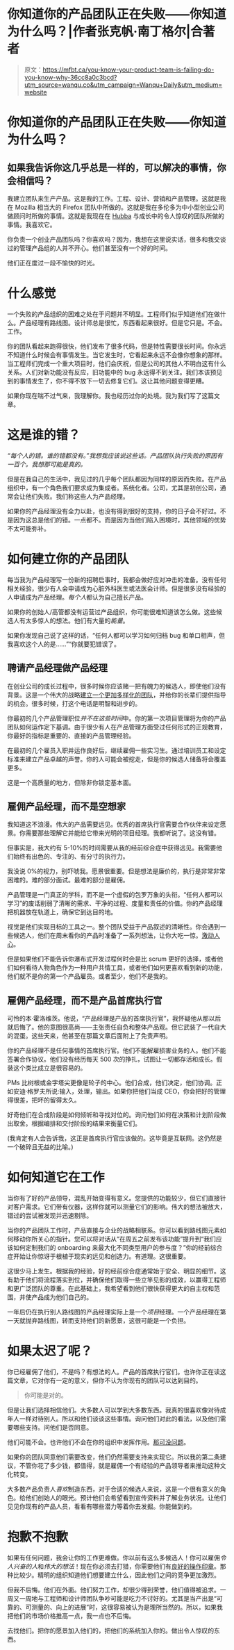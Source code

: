 # 你知道你的产品团队正在失败——你知道为什么吗？|作者张克帆·南丁格尔|合著者

> 原文：<https://mfbt.ca/you-know-your-product-team-is-failing-do-you-know-why-36cc8a0c3bcd?utm_source=wanqu.co&utm_campaign=Wanqu+Daily&utm_medium=website>

# 你知道你的产品团队正在失败——你知道为什么吗？

## 如果我告诉你这几乎总是一样的，可以解决的事情，你会相信吗？



我建立团队来生产产品。这是我的工作。工程、设计、营销和产品管理。这就是我在 Mozilla 相当大的 Firefox 团队中所做的。这就是我在多伦多为中小型创业公司做顾问时所做的事情。这就是我现在在 [Hubba](https://hq.hubba.com/careers/) 与成长中的令人惊叹的团队所做的事情。我喜欢它。

你负责一个创业产品团队吗？你喜欢吗？因为，我想在这里说实话，很多和我交谈过的管理产品组的人并不开心。他们甚至没有一个好的时间。

他们正在度过一段不愉快的时光。



# 什么感觉

一个失败的产品组织的困难之处在于问题并不明显。工程师们似乎知道他们在做什么。产品经理有路线图。设计师总是很忙，东西看起来很好。但是它只是。不会。工作。

你的团队看起来跑得很快，他们发布了很多代码，但是特性需要很长时间。你永远不知道什么时候会有事情发生。当它发生时，它看起来永远不会像你想象的那样。当工程师们完成一个重大项目时，他们会庆祝，但是公司的其他人不明白这有什么关系。人们对新功能没有反应，旧功能中的 bug 永远得不到关注。我们本该预见到的事情发生了，你不得不放下一切去修复它们。这让其他问题变得更糟。

如果你现在喘不过气来，我理解你。我也经历过你的处境。我为我们写了这篇文章。

# 这是谁的错？

*“每个人的错。谁的错都没有。”我想我应该说这些话。产品团队执行失败的原因有一百个。我想那可能是真的。*

但是在我自己的生活中，我见过的几乎每个团队都因为同样的原因而失败。在产品组织中，有一个角色我们要求成为集成者。系统化者。公司，尤其是初创公司，通常会让他们失败。我们称这些人为产品经理。

如果你的产品经理没有全力以赴，也没有得到很好的支持，你的日子会不好过。不是因为这总是他们的错。一点都不。而是因为当他们陷入困境时，其他领域的优势不太可能弥补。

# 如何建立你的产品团队

每当我为产品经理写一份新的招聘启事时，我都会做好应对冲击的准备。没有任何相关经验，很少有人会申请成为心脏外科医生或法医会计师。但是很多没有经验的人申请成为产品经理。*每个人*都认为自己擅长产品。

如果你的创始人/高管都没有运营过产品组织，你可能很难知道该怎么做。这些候选人有太多惊人的想法。他们有大量的*能量*。

如果你发现自己说了这样的话，“任何人都可以学习如何归档 bug 和单口相声，但我喜欢这个人的是……”“你就要犯错误了。

## 聘请产品经理做产品经理

在创业公司的成长过程中，很多时候你应该赌一把有魄力的候选人，即使他们没有背景。这是一个伟大的战略[建立一个更加多样化的团队](/your-diversity-problem-isnt-the-pipeline-s-fault-820e8e7e2b77#.bj531bril)，并给你的长辈们提供指导的机会。很多时候，打这个电话是明智和进步的。

你最初的几个产品管理职位*并不在这些时间*中。你的第一次项目管理将为你的产品团队如何运作定下基调。由于很少有人在产品管理方面受过任何形式的正规教育，你最好的指标是重要的、直接的产品管理经验。

在最初的几个雇员入职并运作良好后，继续雇佣一些实习生。通过培训员工和设定标准来建立产品卓越的声誉。你的人可能会被挖走，但是你的候选人储备将会覆盖更多。

这是一个高质量的地方，但除非你锁定基本面。

## 雇佣产品经理，而不是空想家

我知道这不浪漫。伟大的产品需要远见。优秀的首席执行官需要合作伙伴来设定愿景。你需要那些理解它并能给它带来光明的项目经理。我都听说了。这没有错。

但事实是，我大约有 5-10%的时间需要从我的经前综合症中获得远见。我需要他们始终有出色的、专注的、有分寸的执行力。

我没说 0%的视力，别吓唬我。愿景很重要。但是想法是廉价的，执行是非常非常困难的。难的部分面试。最难的部分是雇佣。

产品管理是一门真正的学科，而不是一个虚假的包罗万象的头衔。“任何人都可以学习”的废话削弱了清晰的需求、干净的过程、度量和责任的价值。你的产品经理把机器放在轨道上，确保它到达目的地。

视觉是他们实现目标的工具之一。整个团队受益于产品叙述的清晰性。你会遇到一些候选人，他们在周末看你的产品时准备了一系列想法，让你大吃一惊。[激动人心](/why-it-is-a-mistake-to-hire-super-heroes-ead393ab77c1#.y28afzmml)。

但是如果他们不能告诉你瀑布式开发过程何时会是比 scrum 更好的选择，或者他们如何看待人物角色作为一种用户共情工具，或者他们如何更喜欢看到新的功能，他们就不是你的第一个产品雇员。或者至少，他们不是我的。

## 雇佣产品经理，而不是产品首席执行官

可怜的本·霍洛维茨。他说，“产品经理是产品的首席执行官”，我怀疑他从那以后就后悔了。他的意图很高尚——主张责任自负和整体产品观。但它武装了一代自大的混蛋。这些天来，他甚至在那篇文章后面附上了免责声明。

你的产品经理不是任何事情的首席执行官。他们不能解雇损害业务的人。他们不能签署合作协议。他们没有经历每天 500 次的挣扎，试图让一切都存活和成长。假装这个类比成立是很容易的。

PMs 比树根或金字塔尖更像是轮子的中心。他们合成，他们决定，他们协调。正如安迪·格罗夫所说:输入，处理，输出。如果你把他们当成 CEO，你会把好的管理得很差，把坏的留得太久。

好奇他们在合成阶段是如何倾听和寻找对位的。询问他们如何在决策和计划阶段做出取舍。根据编排和交付阶段的结果来衡量它们。

(我肯定有人会告诉我，这正是首席执行官应该做的。这毕竟是互联网。这仍然是一个破碎且无益的比喻。)

# 如何知道它在工作

当你有了好的产品领导，混乱开始变得有意义。您提供的功能较少，但它们直接针对客户需求。它们带有仪器，这样你就可以测量它们的影响。伟大的想法被放大，错过的尝试被发现并迅速剔除。

当你的产品团队工作时，产品直接与企业的战略相联系。你可以看到路线图元素如何移动你所关心的指针。您可以将对话从“在周五之前发布该功能”提升到“我们应该如何定制我们的 onboarding 来最大化不同类型用户的参与度？”你的经前综合症开始让你惊讶于根植于现实的远见和创造力。有道理。这很重要。

这很少马上发生。根据我的经验，好的经前综合症通常始于安全、明显的细节。这有助于他们将流程落实到位，并确保他们取得一些立竿见影的成效，以赢得工程师和更广泛团队的尊重。在此基础上，我希望看到他们很快获得更大的自主权和范围，并使产品成为他们自己的。

一年后仍在执行别人路线图的产品经理实际上是一个*项目*经理。一个产品经理在第一天就抛弃路线图，转而支持他们的新愿景，这很可能是一个负担。

# 如果太迟了呢？

你已经雇佣了他们，不是吗？有想法的人。产品的首席执行官们。也许你正在读这篇文章，它对你有一定的意义，但你不认为你现有的团队可以达到目的。

> 你可能是对的。

但是让我们选择相信他们。大多数人可以学到大多数东西。我真的很喜欢像对待成年人一样对待别人。所以和他们谈谈这些事情。询问他们对此的看法，以及他们需要哪些支持。问他们是否同意。

他们可能不会。也许他们不会在你的组织中发挥作用。[那可没问题](/a-brief-overview-of-failing-firing-and-scotch-96c8695890b#.l6ec4uvp0)。

如果你的团队同意他们需要改变，他们仍然需要支持来实现它。所以我的第二条建议，不管你花了多少钱，都值得，就是雇佣一个有经验的产品领导者来推动这种文化转变。

大多数产品负责人*喜欢*制造东西，对于合适的候选人来说，这是一个很有意义的角色。给他们创始人的眼光。预计他们会希望看到宣传资料并了解业务状况。让他们见见你现有的产品人员，看看有哪些潜力等着你去发掘。你能做到的。

# 抱歉不抱歉

如果有任何问题，我会让你的工作更难做。你以前有这么多候选人！你可以雇佣*令人兴奋的人*和*伟大的想法*！现在你必须去打猎，你需要他们有[良好的操作印章](/you-wont-brilliant-your-way-out-of-this-c469715fad13#.5msl8eosd)。那种比较少。精明的组织知道他们想要建立什么，因此他们之间的竞争更加激烈。

但我不后悔。他们在外面。他们努力工作，却很少得到荣誉，他们值得被追求。一周又一周地与工程师和设计师团队争吵可能是吃力不讨好的。尤其是当产出是“可靠的、可测量的、向上的进展”时，这很容易被认为是理所当然的。所以，如果我把他们的市场价格推高一点，我一点也不后悔。

去找他们。把你的愿景加入他们的，把他们的系统加入你的。做出令人惊叹的东西。




